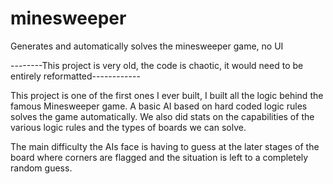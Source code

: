 # minesweeper
Generates and automatically solves the minesweeper game, no UI

--------This project is very old, the code is chaotic, it would need to be entirely reformatted------------

This project is one of the first ones I ever built, I built all the logic behind the famous Minesweeper game.
A basic AI based on hard coded logic rules solves the game automatically.
We also did stats on the capabilities of the various logic rules and the types of boards we can solve.

The main difficulty the AIs face is having to guess at the later stages of the board where corners are flagged and the situation is left to a completely random guess.
